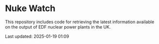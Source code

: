 # Nuke Watch

This repository includes code for retrieving the latest information available on the output of EDF nuclear power plants in the UK.

Last updated: 2025-01-19 01:09